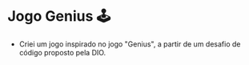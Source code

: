 # Jogo Genius :joystick:

- Criei um jogo inspirado no jogo "Genius", a partir de um desafio de código proposto pela DIO.
